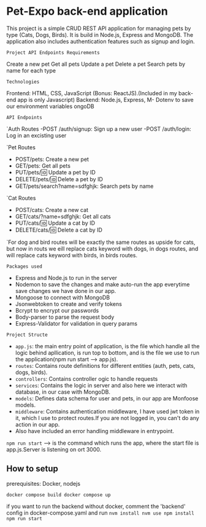 # Pet-Expo back-end application

This project is a simple CRUD REST API application for managing pets by type (Cats, Dogs, Birds). It is build in Node.js, Express and MongoDB. The application also includes authentication features such as signup and login.

` Project API Endpoints Requirements `

Create a new pet
Get all pets
Update a pet
Delete a pet
Search pets by name for each type

` Technologies `

Frontend: HTML, CSS, JavaScript (Bonus: ReactJS).(Included in my back-end app is only Javascript)
Backend: Node.js, Express, M- Dotenv to save our environment variables
ongoDB

` API Endpoints `

`Auth Routes
 -POST /auth/signup: Sign up a new user
 -POST /auth/login: Log in an excisting user

`Pet Routes
 - POST/pets: Create a new pet
 - GET/pets: Get all pets
 - PUT/pets/:id: Update a pet by ID
 - DELETE/pets/:id: Delete a pet by ID
 - GET/pets/search?name=sdfghjk: Search pets by name

`Cat Routes
 - POST/cats: Create a new cat
 - GET/cats/?name=sdfghjk: Get all cats 
 - PUT/cats/:id: Update a cat by ID
 - DELETE/cats/:id: Delete a cat by ID

 `For dog and bird routes will be exactly the same routes as upside for cats, but now in routs we eill replace cats keyword with dogs, in dogs routes, and will replace cats keyword with birds, in birds routes. 

` Packages used `

- Express and Node.js to run in the server
- Nodemon to save the changes and make auto-run the app everytime save changes we have done in our app.
- Mongoose to connect with MongoDB
- Jsonwebtoken to create and verify tokens
- Bcrypt to encrypt our passwords
- Body-parser to parse the request body
- Express-Validator for validation in query params

` Project Structe `

- `app.js`: the main entry point of application, is the file which handle all the logic behind apllication, is run top to bottom, and is the file we use to run the application(npm run start --> app.js).
- `routes`: Contains route definitions for different entities (auth, pets, cats, dogs, birds).
- `controllers`: Contains controller ogic to handle requests
- `services`: Contains the logic in server and also here we interact with database, in our case with MongoDB.
- `models`: Defines data schema for user and pets, in our app are Monfoose models.
- `middleware`: Contains authentication middleware, I have used jwt token in it, which I use to protect routes.If you are not logged in, you can't do any action in our app.
- Also have included an error handling middleware in entrypoint.

` npm run start ` --> is the command which runs the app, where the start file is app.js.Server is listening on ort 3000.  

## How to setup

prerequisites: Docker, nodejs

<!-- TODO: check if npm instll is needed -->
`
docker compose build
docker compose up
`

if you want to run the backend without docker, comment the 'backend' config in docker-compose.yaml and run
`
nvm install
nvm use
npm install
npm run start
`


